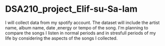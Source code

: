 # DSA210_project_Elif-su-Sa-lam
I will collect data from my spotify account. The dataset will include the artist name, album name, date ,energy or tempo of the song. I'm planning to compare the songs I listen in normal periods and in stresfull periods of my life by considering the aspects of the songs I collected.
